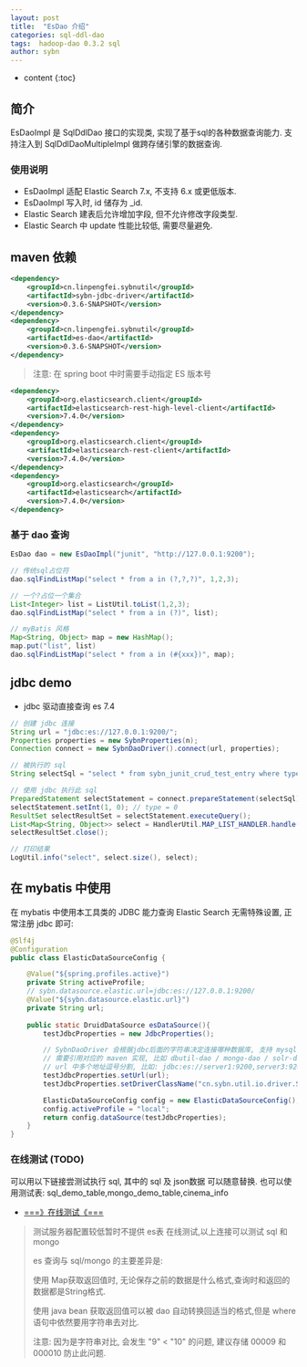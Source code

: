 ```yaml
---
layout: post
title:  "EsDao 介绍"
categories: sql-ddl-dao
tags:  hadoop-dao 0.3.2 sql
author: sybn
---
```


* content
{:toc}

## 简介

EsDaoImpl 是 SqlDdlDao 接口的实现类,  实现了基于sql的各种数据查询能力.
支持注入到 SqlDdlDaoMultipleImpl 做跨存储引擎的数据查询.





### 使用说明

* EsDaoImpl 适配 Elastic Search 7.x, 不支持 6.x 或更低版本.
* EsDaoImpl 写入时, id 储存为 _id.
* Elastic Search 建表后允许增加字段, 但不允许修改字段类型.
* Elastic Search 中 update 性能比较低, 需要尽量避免.

## maven 依赖

```xml
<dependency>
    <groupId>cn.linpengfei.sybnutil</groupId>
    <artifactId>sybn-jdbc-driver</artifactId>
    <version>0.3.6-SNAPSHOT</version>
</dependency>
<dependency>
    <groupId>cn.linpengfei.sybnutil</groupId>
    <artifactId>es-dao</artifactId>
    <version>0.3.6-SNAPSHOT</version>
</dependency>
```
> 注意: 在 spring boot 中时需要手动指定 ES 版本号 

```xml
<dependency>
    <groupId>org.elasticsearch.client</groupId>
    <artifactId>elasticsearch-rest-high-level-client</artifactId>
    <version>7.4.0</version>
</dependency>
<dependency>
    <groupId>org.elasticsearch.client</groupId>
    <artifactId>elasticsearch-rest-client</artifactId>
    <version>7.4.0</version>
</dependency>
<dependency>
    <groupId>org.elasticsearch</groupId>
    <artifactId>elasticsearch</artifactId>
    <version>7.4.0</version>
</dependency>
```

### 基于 dao 查询

```java
EsDao dao = new EsDaoImpl("junit", "http://127.0.0.1:9200");

// 传统sql占位符
dao.sqlFindListMap("select * from a in (?,?,?)", 1,2,3);

// 一个?占位一个集合
List<Integer> list = ListUtil.toList(1,2,3);
dao.sqlFindListMap("select * from a in (?)", list);

// myBatis 风格
Map<String, Object> map = new HashMap();
map.put("list", list)
dao.sqlFindListMap("select * from a in (#{xxx})", map);
```

##  jdbc demo

* jdbc 驱动直接查询 es 7.4

```java
// 创建 jdbc 连接
String url = "jdbc:es://127.0.0.1:9200/";
Properties properties = new SybnProperties(n);
Connection connect = new SybnDaoDriver().connect(url, properties);

// 被执行的 sql
String selectSql = "select * from sybn_junit_crud_test_entry where type = ? limit 1";

// 使用 jdbc 执行此 sql
PreparedStatement selectStatement = connect.prepareStatement(selectSql);
selectStatement.setInt(1, 0); // type = 0
ResultSet selectResultSet = selectStatement.executeQuery();
List<Map<String, Object>> select = HandlerUtil.MAP_LIST_HANDLER.handle(selectResultSet);
selectResultSet.close();

// 打印结果
LogUtil.info("select", select.size(), select);
```

##  在 mybatis 中使用

在 mybatis 中使用本工具类的 JDBC 能力查询 Elastic Search 无需特殊设置, 正常注册 jdbc 即可:

```java
@Slf4j
@Configuration
public class ElasticDataSourceConfig {

    @Value("${spring.profiles.active}")
    private String activeProfile;
    // sybn.datasource.elastic.url=jdbc:es://127.0.0.1:9200/
    @Value("${sybn.datasource.elastic.url}")
    private String url;
    
    public static DruidDataSource esDataSource(){
        testJdbcProperties = new JdbcProperties();

        // SybnDaoDriver 会根据jdbc后面的字符串决定连接哪种数据库, 支持 mysql / mongo / solr / es / hbase
        // 需要引用对应的 maven 实现, 比如 dbutil-dao / mongo-dao / solr-dao / es-dao / hadoop-dao
        // url 中多个地址逗号分割, 比如: jdbc:es://server1:9200,server3:9200,server3:9200/
        testJdbcProperties.setUrl(url);
        testJdbcProperties.setDriverClassName("cn.sybn.util.io.driver.SybnDaoDriver");

        ElasticDataSourceConfig config = new ElasticDataSourceConfig();
        config.activeProfile = "local";
        return config.dataSource(testJdbcProperties);
    }
}
```



### 在线测试 (TODO)

可以用以下链接尝测试执行 sql, 其中的  sql 及 json数据 可以随意替换. 也可以使用测试表: sql_demo_table,mongo_demo_table,cinema_info

- [===》在线测试《===](http://java.linpengfei.cn:8081/dw-api-sql/sql_frame.html?sql=select%20type_count%2Ccount(*)%20as%20type_count_count%20from%20(select%20type%2Ccount(*)%20as%20type_count%20from%20%5B%7Btype%3A1%2Cvalue%3A1%7D%2C%7Btype%3A2%2Cvalue%3A2%7D%2C%7Btype%3A1%2Cvalue%3A3%7D%5D%20group%20by%20type%3B)%20group%20by%20type_count)

> 测试服务器配置较低暂时不提供 es表 在线测试,以上连接可以测试 sql 和 mongo
> 
> es 查询与 sql/mongo 的主要差异是: 
> 
>  使用 Map获取返回值时, 无论保存之前的数据是什么格式,查询时和返回的数据都是String格式.
> 
> 使用 java bean 获取返回值可以被 dao 自动转换回适当的格式,但是 where 语句中依然要用字符串去对比.
>
> 注意: 因为是字符串对比, 会发生 "9" < "10" 的问题, 建议存储 00009 和 000010 防止此问题.
